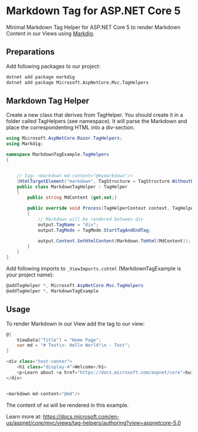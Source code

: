 # Markdown Tag for ASP.NET Core 5
Minimal Markdown Tag Helper for ASP.NET Core 5 
to render Markdown Content in our Views using [Markdig](https://github.com/xoofx/markdig).

## Preparations
Add following packages to our project:
```bash
dotnet add package markdig
dotnet add package Microsoft.AspNetCore.Mvc.TagHelpers
```

## Markdown Tag Helper
Create a new class that derives from TagHelper. You should create it in a folder called TagHelpers (see namespace). It will parse the Markdown and place the correspondenting HTML into a div-section.

```csharp
using Microsoft.AspNetCore.Razor.TagHelpers;
using Markdig;

namespace MarkdownTagExample.TagHelpers
{


    // Tag: <markdown md-content="@mymarkdown"/>
    [HtmlTargetElement("markdown", TagStructure = TagStructure.WithoutEndTag)] 
    public class MarkdownTagHelper : TagHelper
    {
        public string MdContent {get;set;}

        public override void Process(TagHelperContext context, TagHelperOutput output)
        {
            // Markdown will be rendered between div
            output.TagName = "div";
            output.TagMode = TagMode.StartTagAndEndTag;

            output.Content.SetHtmlContent(Markdown.ToHtml(MdContent));
        }
    }
}
```

Add following imports to  ```_ViewImports.cshtml``` (MarkdownTagExample is your project name):
```csharp
@addTagHelper *, Microsoft.AspNetCore.Mvc.TagHelpers
@addTagHelper *, MarkdownTagExample
```
## Usage
To render Markdown in our View add the tag to our view:
```csharp
@{
    ViewData["Title"] = "Home Page";
    var md = "# Test\n- Hello World!\n - Test";
}

<div class="text-center">
    <h1 class="display-4">Welcome</h1>
    <p>Learn about <a href="https://docs.microsoft.com/aspnet/core">building Web apps with ASP.NET Core</a>.</p>
</div>


<markdown md-content="@md"/>
```

The content of ```md``` will be rendered in this example.

Learn more at: https://docs.microsoft.com/en-us/aspnet/core/mvc/views/tag-helpers/authoring?view=aspnetcore-5.0